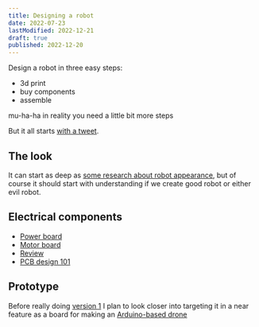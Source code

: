 ```yaml
---
title: Designing a robot
date: 2022-07-23
lastModified: 2022-12-21
draft: true
published: 2022-12-20
---
```


Design a robot in three easy steps:

- 3d print
- buy components
- assemble

mu-ha-ha in reality you need a little bit more steps

But it all starts [with a tweet](/make/robot-coach).

## The look

It can start as deep as [some research about robot appearance](/make/robot/appearance-design), but of course it should start with understanding if we create good robot or either evil robot.

## Electrical components

- [Power board](/make/robot/power-board)
- [Motor board](/make/robot/motor-board)
- [Review](/make/robot/first-review)
- [PCB design 101](/make/robot/pcb-design-101)

## Prototype

Before really doing [version 1](/make/robot/prototype-1) I plan to look closer into targeting it in a near feature as a board for making an [Arduino-based drone](/make/robot/arduino-drone)
 
